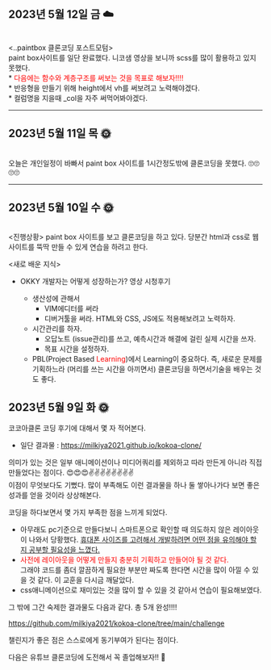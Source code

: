 <h2>2023년 5월 12일 금 ☁️</h2>
<br>
<..paintbox  클론코딩 포스트모텀>
<br>
paint box사이트를 일단 완료했다. 
니코샘 영상을 보니까 scss를 많이 활용하고 있지 못했다. 
<br>* <span style="color:red">다음에는 함수와 계층구조를 써보는 것을 목표로 해보자!!!!</span> <br>
* 반응형을 만들기 위해 height에서 vh를 써보려고 노력해야겠다. 
<br>* 컬럼명을 지을때 _col을 자주 써먹어봐야겠다.

<br>
<hr>
<h2>2023년 5월 11일 목 🌞</h2>
<br>
오늘은 개인일정이 바빠서 paint box 사이트를 1시간정도밖에 클론코딩을 못했다. 
🙄🙄🙄🙄
<br>
<hr>

<h2>2023년 5월 10일 수 🌞</h2>
<br>
<진행상황>
paint box 사이트를 보고 클론코딩을 하고 있다.
당분간 html과 css로 웹사이트를 뚝딱 만들 수 있게 연습을 하려고 한다.

<새로 배운 지식>

- OKKY 개발자는 어떻게 성장하는가? 영상 시청후기

  - 생산성에 관해서
    - VIM에디터를 써라
    - 디버거툴을 써라. HTML와 CSS, JS에도 적용해보려고 노력하자.
  - 시간관리를 하자.
    - 오답노트 (issue관리)를 쓰고, 예측시간과 해결에 걸린 실제 시간을 쓰자.
    - 목표 시간을 설정하자.
  - PBL(Project Based <span style="color:red">Learning</span>)에서 Learning이 중요하다. 즉, 새로운 문제를 기획하느라 (머리를 쓰는 시간을 아끼면서) 클론코딩을 하면서기술을 배우는 것도 좋다.

<h2>2023년 5월 9일 화 🌞</h2>

코코아클론 코딩 후기에 대해서 몇 자 적어본다.

- 일단 결과물 : https://milkiya2021.github.io/kokoa-clone/

의미가 있는 것은 일부 애니메이션이나 미디어쿼리를 제외하고
따라 만든게 아니라 직접 만들었다는 점이다.
😍😍😍✌️✌️✌️✌️✌️✌️✌️✌️ <br>
이점이 무엇보다도 기뻤다.
많이 부족해도 이런 결과물을 하나 둘 쌓아나가다 보면 좋은 성과를 얻을 것이라 상상해본다.

코딩을 하다보면서 몇 가지 부족한 점을 느끼게 되었다.

- 아무래도 pc기준으로 만들다보니 스마트폰으로 확인할 때 의도하지 않은 레이아웃이 나와서 당황했다. <span style="text-decoration:underline;">휴대폰 사이즈를 고려해서 개발하려면 어떤 점을 유의해야 할지 공부할 필요성을 느꼈다.</span>
- <span style="color:red">사전에 레이아웃을 어떻게 만들지 충분히 기획하고 만들어야 될 것 같다.</span> <br>그래야 코드를 좀더 깔끔하게 필요한 부분만 짜도록 한다면 시간을 많이 아낄 수 있을 것 같다. 이 교훈을 다시금 깨달았다.
- css애니메이션으로 재미있는 것을 많이 할 수 있을 것 같아서 연습이 필요해보였다.
<p></p>

그 밖에 그간 숙제한 결과물도 다음과 같다. 총 5개 완성!!!!

https://github.com/milkiya2021/kokoa-clone/tree/main/challenge

챌린지가 좋은 점은 스스로에게 동기부여가 된다는 점이다.

다음은 유튜브 클론코딩에 도전해서 꼭 졸업해보자!! 🤭

